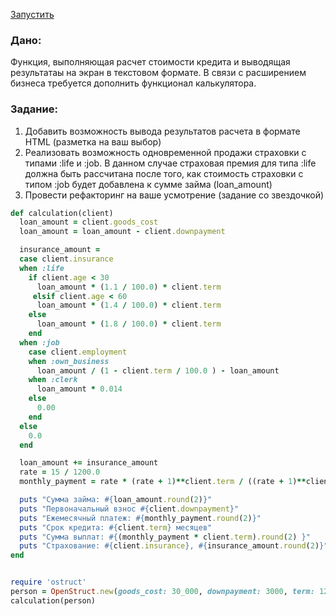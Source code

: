[Запустить](https://repl.it/@IldarSharifulli/LoanCalculator#main.rb)

### Дано:
Функция, выполняющая расчет стоимости кредита и выводящая результатаы на экран в текстовом формате. В связи с расширением бизнеса требуется дополнить функционал калькулятора.

### Задание:
1. Добавить возможность вывода результатов расчета в формате HTML (разметка на ваш выбор)
2. Реализовать возможность одновременной продажи страховки с типами :life и :job. В данном случае страховая премия для типа :life
должна быть рассчитана после того, как стоимость страховки с типом :job будет добавлена к сумме займа (loan_amount)
3. Провести рефакторинг на ваше усмотрение (задание со звездочкой)

```ruby
def calculation(client)
  loan_amount = client.goods_cost
  loan_amount = loan_amount - client.downpayment

  insurance_amount =
  case client.insurance
  when :life
    if client.age < 30
      loan_amount * (1.1 / 100.0) * client.term
     elsif client.age < 60
      loan_amount * (1.4 / 100.0) * client.term
    else
      loan_amount * (1.8 / 100.0) * client.term
    end
  when :job
    case client.employment
    when :own_business
      loan_amount / (1 - client.term / 100.0 ) - loan_amount
    when :clerk
      loan_amount * 0.014
    else
      0.00
    end
  else
    0.0
  end

  loan_amount += insurance_amount
  rate = 15 / 1200.0
  monthly_payment = rate * (rate + 1)**client.term / ((rate + 1)**client.term - 1) * loan_amount

  puts "Сумма займа: #{loan_amount.round(2)}"
  puts "Первоначальный взнос #{client.downpayment}"
  puts "Ежемесячный платеж: #{monthly_payment.round(2)}"
  puts "Срок кредита: #{client.term} месяцев"
  puts "Сумма выплат: #{(monthly_payment * client.term).round(2) }"
  puts "Страхование: #{client.insurance}, #{insurance_amount.round(2)}"
end


require 'ostruct'
person = OpenStruct.new(goods_cost: 30_000, downpayment: 3000, term: 12, age: 44, employment: :own_business,  insurance: :job)
calculation(person)
```
